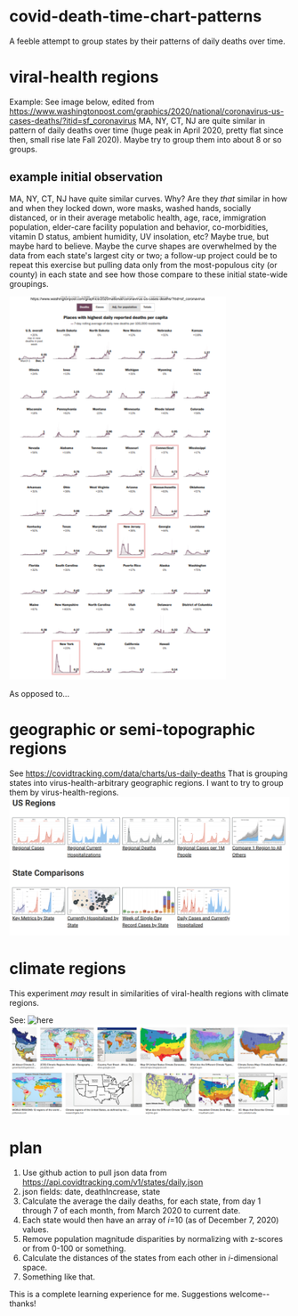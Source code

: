 # covid-death-time-chart-patterns
A feeble attempt to group states by their patterns of daily deaths over time. 

# viral-health regions
Example:  See image below, edited from https://www.washingtonpost.com/graphics/2020/national/coronavirus-us-cases-deaths/?itid=sf_coronavirus
MA, NY, CT, NJ are quite similar in pattern of daily deaths over time (huge peak in April 2020, pretty flat since then, small rise late Fall 2020).  Maybe try to group them into about 8 or so groups.  

## example initial observation
MA, NY, CT, NJ have quite similar curves. Why? Are they _that_ similar in how and when they locked down, wore masks, washed hands, socially distanced, or in their average metabolic health, age, race, immigration population, elder-care facility population and behavior, co-morbidities, vitamin D status, ambient humidity, UV insolation, etc?  Maybe true, but maybe hard to believe.  Maybe the curve shapes are overwhelmed by the data from each state's largest city or two; a follow-up project could be to repeat this exercise but pulling data only from the most-populous city (or county) in each state and see how those compare to these initial state-wide groupings.

![Trying to group states by daily-deaths curve shape.](/media/GroupingStatesByDailyDeathRateCurves_20201204_petjal.png)

As opposed to...

# geographic or semi-topographic regions

See https://covidtracking.com/data/charts/us-daily-deaths 
That is grouping states into virus-health-arbitrary geographic regions. I want to try to group them by virus-health-regions. 
![Geographic Regions](/media/USGeographicRegions_20201205_petjal.png)

# climate regions
This experiment _may_ result in similarities of viral-health regions with climate regions. 

See: ![here](https://duckduckgo.com/?q=us+climatologic+regions&page=1&adx=shv1b&sexp=%7B%22artexp%22%3A%22b%22%2C%22prodexp%22%3A%22b%22%2C%22prdsdexp%22%3A%22c%22%2C%22biaexp%22%3A%22b%22%2C%22msvrtexp%22%3A%22b%22%2C%22shv1%22%3A%22b%22%2C%22shvflt%22%3A%22b%22%7D&iax=images&ia=images&iai=https%3A%2F%2Fwww.esri.com%2Farcgis-blog%2Fwp-content%2Fuploads%2F2018%2F04%2FD.png)
![US Climate Regions](/media/USClimateRegions_20201205_petjal.png)

# plan
1. Use github action to pull json data from https://api.covidtracking.com/v1/states/daily.json
2. json fields: date, deathIncrease, state
3. Calculate the average the daily deaths, for each state, from day 1 through 7 of each month, from March 2020 to current date.
4. Each state would then have an array of _i_=10 (as of December 7, 2020) values.
1. Remove population magnitude disparities by normalizing with z-scores or from 0-100 or something.
5. Calculate the distances of the states from each other in _i_-dimensional space.
6. Something like that.

This is a complete learning experience for me. Suggestions welcome--thanks!
